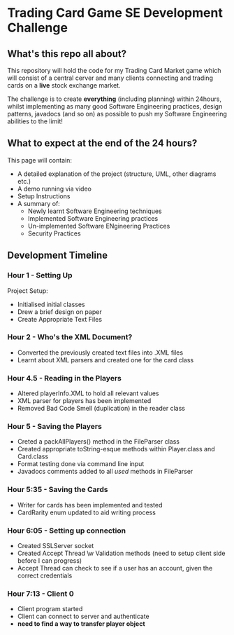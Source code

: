 # Trading Card Game SE Development Challenge

## What's this repo all about?
This repository will hold the code for my Trading Card Market game which will consist of a central cerver and many clients connecting and trading cards on a **live** stock exchange market.

The challenge is to create **everything** (including planning) within 24hours, whilst implementing as many good Software Engineering practices, design patterns, javadocs (and so on) as possible to push my Software Engineering abilities to the limit!

## What to expect at the end of the 24 hours?
This page will contain:
- A detailed explanation of the project (structure, UML, other diagrams etc.)
- A demo running via video
- Setup Instructions
- A summary of:
  - Newly learnt Software Engineering techniques
  - Implemented Software Engineering practices
  - Un-implemented Software ENgineering Practices 
  - Security Practices

## Development Timeline
### Hour 1 - Setting Up
Project Setup: 
- Initialised initial classes
- Drew a brief design on paper
- Create Appropriate Text Files 

### Hour 2 - Who's the XML Document?
- Converted the previously created text files into .XML files
- Learnt about XML parsers and created one for the card class

### Hour 4.5 - Reading in the Players
- Altered playerInfo.XML to hold all relevant values
- XML parser for players has been implemented
- Removed Bad Code Smell (duplication) in the reader class

### Hour 5 - Saving the Players
- Creted a packAllPlayers() method in the FileParser class
- Created appropriate toString-esque methods within Player.class and Card.class
- Format testing done via command line input
- Javadocs comments added to all *used* methods in FileParser

### Hour 5:35 - Saving the Cards
- Writer for cards has been implemented and tested
- CardRarity enum updated to aid writing process

### Hour 6:05 - Setting up connection
- Created SSLServer socket
- Created Accept Thread \w Validation methods (need to setup client side before I can progress)
- Accept Thread can check to see if a user has an account, given the correct credentials

### Hour 7:13 - Client 0
- Client program started
- Client can connect to server and authenticate
- **need to find a way to transfer player object**

